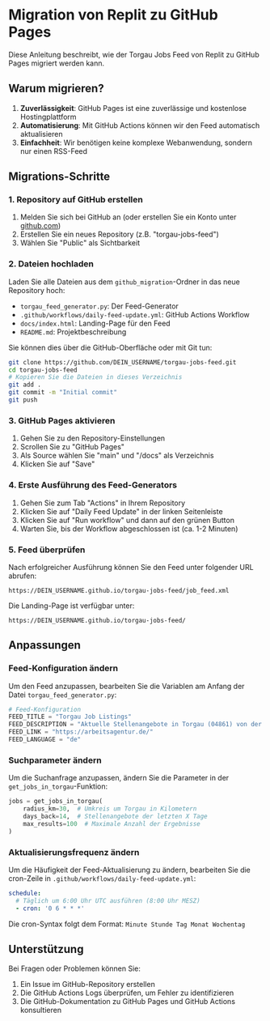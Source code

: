 # Migration von Replit zu GitHub Pages

Diese Anleitung beschreibt, wie der Torgau Jobs Feed von Replit zu GitHub Pages migriert werden kann.

## Warum migrieren?

1. **Zuverlässigkeit**: GitHub Pages ist eine zuverlässige und kostenlose Hostingplattform
2. **Automatisierung**: Mit GitHub Actions können wir den Feed automatisch aktualisieren
3. **Einfachheit**: Wir benötigen keine komplexe Webanwendung, sondern nur einen RSS-Feed

## Migrations-Schritte

### 1. Repository auf GitHub erstellen

1. Melden Sie sich bei GitHub an (oder erstellen Sie ein Konto unter [github.com](https://github.com/))
2. Erstellen Sie ein neues Repository (z.B. "torgau-jobs-feed")
3. Wählen Sie "Public" als Sichtbarkeit

### 2. Dateien hochladen

Laden Sie alle Dateien aus dem `github_migration`-Ordner in das neue Repository hoch:

- `torgau_feed_generator.py`: Der Feed-Generator
- `.github/workflows/daily-feed-update.yml`: GitHub Actions Workflow
- `docs/index.html`: Landing-Page für den Feed
- `README.md`: Projektbeschreibung

Sie können dies über die GitHub-Oberfläche oder mit Git tun:

```bash
git clone https://github.com/DEIN_USERNAME/torgau-jobs-feed.git
cd torgau-jobs-feed
# Kopieren Sie die Dateien in dieses Verzeichnis
git add .
git commit -m "Initial commit"
git push
```

### 3. GitHub Pages aktivieren

1. Gehen Sie zu den Repository-Einstellungen
2. Scrollen Sie zu "GitHub Pages"
3. Als Source wählen Sie "main" und "/docs" als Verzeichnis
4. Klicken Sie auf "Save"

### 4. Erste Ausführung des Feed-Generators

1. Gehen Sie zum Tab "Actions" in Ihrem Repository
2. Klicken Sie auf "Daily Feed Update" in der linken Seitenleiste
3. Klicken Sie auf "Run workflow" und dann auf den grünen Button
4. Warten Sie, bis der Workflow abgeschlossen ist (ca. 1-2 Minuten)

### 5. Feed überprüfen

Nach erfolgreicher Ausführung können Sie den Feed unter folgender URL abrufen:

```
https://DEIN_USERNAME.github.io/torgau-jobs-feed/job_feed.xml
```

Die Landing-Page ist verfügbar unter:

```
https://DEIN_USERNAME.github.io/torgau-jobs-feed/
```

## Anpassungen

### Feed-Konfiguration ändern

Um den Feed anzupassen, bearbeiten Sie die Variablen am Anfang der Datei `torgau_feed_generator.py`:

```python
# Feed-Konfiguration
FEED_TITLE = "Torgau Job Listings"
FEED_DESCRIPTION = "Aktuelle Stellenangebote in Torgau (04861) von der Arbeitsagentur"
FEED_LINK = "https://arbeitsagentur.de/"
FEED_LANGUAGE = "de"
```

### Suchparameter ändern

Um die Suchanfrage anzupassen, ändern Sie die Parameter in der `get_jobs_in_torgau`-Funktion:

```python
jobs = get_jobs_in_torgau(
    radius_km=30,  # Umkreis um Torgau in Kilometern
    days_back=14,  # Stellenangebote der letzten X Tage
    max_results=100  # Maximale Anzahl der Ergebnisse
)
```

### Aktualisierungsfrequenz ändern

Um die Häufigkeit der Feed-Aktualisierung zu ändern, bearbeiten Sie die cron-Zeile in `.github/workflows/daily-feed-update.yml`:

```yaml
schedule:
  # Täglich um 6:00 Uhr UTC ausführen (8:00 Uhr MESZ)
  - cron: '0 6 * * *'
```

Die cron-Syntax folgt dem Format: `Minute Stunde Tag Monat Wochentag`

## Unterstützung

Bei Fragen oder Problemen können Sie:

1. Ein Issue im GitHub-Repository erstellen
2. Die GitHub Actions Logs überprüfen, um Fehler zu identifizieren
3. Die GitHub-Dokumentation zu GitHub Pages und GitHub Actions konsultieren
